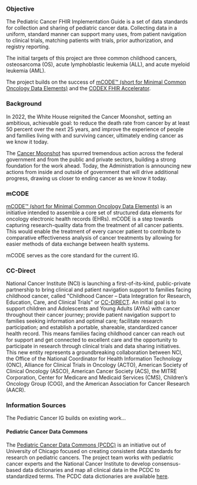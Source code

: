 ### Objective

The Pediatric Cancer FHIR Implementation Guide is a set of data standards for collection and sharing of pediatric cancer data. Collecting data in a uniform, standard manner can support many uses, from patient navigation to clinical trials, matching patients with trials, prior authorization, and registry reporting.

The initial targets of this project are three common childhood cancers, osteosarcoma (OS), acute lymphoblastic leukemia (ALL), and acute myeloid leukemia (AML).

The project builds on the success of [mCODE™ (short for Minimal Common Oncology Data Elements)](https://ascopubs.org/doi/full/10.1200/CCI.20.00059) and the [CODEX FHIR Accelerator](https://confluence.hl7.org/display/COD). 

### Background

In 2022, the White House reignited the Cancer Moonshot, setting an ambitious, achievable goal: to reduce the death rate from cancer by at least 50 percent over the next 25 years, and improve the experience of people and families living with and surviving cancer, ultimately ending cancer as we know it today. 

The [Cancer Moonshot](https://www.whitehouse.gov/briefing-room/statements-releases/2023/02/02/fact-sheet-on-one-year-anniversary-of-reignited-cancer-moonshot-biden-harris-administration-announces-new-actions-to-end-cancer-as-we-know-it/) has spurred tremendous action across the federal government and from the public and private sectors, building a strong foundation for the work ahead. Today, the Administration is announcing new actions from inside and outside of government that will drive additional progress, drawing us closer to ending cancer as we know it today.

### mCODE

[mCODE™ (short for Minimal Common Oncology Data Elements)](https://ascopubs.org/doi/full/10.1200/CCI.20.00059) is an initiative intended to assemble a core set of structured data elements for oncology electronic health records (EHRs). mCODE is a step towards capturing research-quality data from the treatment of all cancer patients. This would enable the treatment of every cancer patient to contribute to comparative effectiveness analysis of cancer treatments by allowing for easier methods of data exchange between health systems.

mCODE serves as the core standard for the current IG.

### CC-Direct

National Cancer Institute (NCI) is launching a first-of-its-kind, public-private partnership to bring clinical and patient navigation support to families facing childhood cancer, called "Childhood Cancer – Data Integration for Research, Education, Care, and Clinical Trials" or [CC-DIRECT](https://www.whitehouse.gov/briefing-room/statements-releases/2023/02/02/fact-sheet-on-one-year-anniversary-of-reignited-cancer-moonshot-biden-harris-administration-announces-new-actions-to-end-cancer-as-we-know-it/). An initial goal is to support children and Adolescents and Young Adults (AYAs) with cancer throughout their cancer journey; provide patient navigation support to families seeking information and optimal care; facilitate research participation; and establish a portable, shareable, standardized cancer health record. This means families facing childhood cancer can reach out for support and get connected to excellent care and the opportunity to participate in research through clinical trials and data sharing initiatives. This new entity represents a groundbreaking collaboration between NCI, the Office of the National Coordinator for Health Information Technology (ONC), Alliance for Clinical Trials in Oncology (ACTO), American Society of Clinical Oncology (ASCO), American Cancer Society (ACS), the MITRE Corporation, Center for Medicare and Medicaid Services (CMS), Children’s Oncology Group (COG), and the American Association for Cancer Research (AACR).

### Information Sources

The Pediatric Cancer IG builds on existing work...

#### Pediatric Cancer Data Commons 

The [Pediatric Cancer Data Commons (PCDC)](https://commons.cri.uchicago.edu/pcdc/) is an initiative out of University of Chicago focused on creating consistent data standards for research on pediatric cancers. The project team works with pediatric cancer experts and the National Cancer Institute to develop consensus-based data dictionaries and map all clinical data in the PCDC to standardized terms. The PCDC data dictionaries are available [here](https://commons.cri.uchicago.edu/data-dictionaries/).

